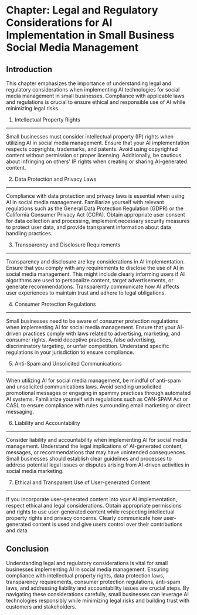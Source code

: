 Chapter: Legal and Regulatory Considerations for AI Implementation in Small Business Social Media Management
============================================================================================================

Introduction
------------

This chapter emphasizes the importance of understanding legal and regulatory considerations when implementing AI technologies for social media management in small businesses. Compliance with applicable laws and regulations is crucial to ensure ethical and responsible use of AI while minimizing legal risks.

1. Intellectual Property Rights
-------------------------------

Small businesses must consider intellectual property (IP) rights when utilizing AI in social media management. Ensure that your AI implementation respects copyrights, trademarks, and patents. Avoid using copyrighted content without permission or proper licensing. Additionally, be cautious about infringing on others' IP rights when creating or sharing AI-generated content.

2. Data Protection and Privacy Laws
-----------------------------------

Compliance with data protection and privacy laws is essential when using AI in social media management. Familiarize yourself with relevant regulations such as the General Data Protection Regulation (GDPR) or the California Consumer Privacy Act (CCPA). Obtain appropriate user consent for data collection and processing, implement necessary security measures to protect user data, and provide transparent information about data handling practices.

3. Transparency and Disclosure Requirements
-------------------------------------------

Transparency and disclosure are key considerations in AI implementation. Ensure that you comply with any requirements to disclose the use of AI in social media management. This might include clearly informing users if AI algorithms are used to personalize content, target advertisements, or generate recommendations. Transparently communicate how AI affects user experiences to maintain trust and adhere to legal obligations.

4. Consumer Protection Regulations
----------------------------------

Small businesses need to be aware of consumer protection regulations when implementing AI for social media management. Ensure that your AI-driven practices comply with laws related to advertising, marketing, and consumer rights. Avoid deceptive practices, false advertising, discriminatory targeting, or unfair competition. Understand specific regulations in your jurisdiction to ensure compliance.

5. Anti-Spam and Unsolicited Communications
-------------------------------------------

When utilizing AI for social media management, be mindful of anti-spam and unsolicited communications laws. Avoid sending unsolicited promotional messages or engaging in spammy practices through automated AI systems. Familiarize yourself with regulations such as CAN-SPAM Act or CASL to ensure compliance with rules surrounding email marketing or direct messaging.

6. Liability and Accountability
-------------------------------

Consider liability and accountability when implementing AI for social media management. Understand the legal implications of AI-generated content, messages, or recommendations that may have unintended consequences. Small businesses should establish clear guidelines and processes to address potential legal issues or disputes arising from AI-driven activities in social media marketing.

7. Ethical and Transparent Use of User-generated Content
--------------------------------------------------------

If you incorporate user-generated content into your AI implementation, respect ethical and legal considerations. Obtain appropriate permissions and rights to use user-generated content while respecting intellectual property rights and privacy concerns. Clearly communicate how user-generated content is used and give users control over their contributions and data.

Conclusion
----------

Understanding legal and regulatory considerations is vital for small businesses implementing AI in social media management. Ensuring compliance with intellectual property rights, data protection laws, transparency requirements, consumer protection regulations, anti-spam laws, and addressing liability and accountability issues are crucial steps. By navigating these considerations carefully, small businesses can leverage AI technologies responsibly while minimizing legal risks and building trust with customers and stakeholders.
